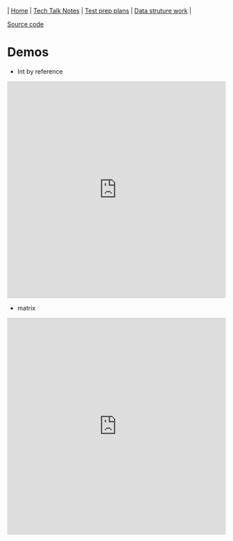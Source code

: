 | [Home](..) | [Tech Talk Notes](../ttn) | [Test prep plans](../tpp) | [Data struture work](.) |

[Source code](https://github.com/TKperson/TKperson.github.io/tree/main/apcsa/dsw/src)

# Demos
* Int by reference
<iframe frameborder="0" width="100%" height="500px" src="https://replit.com/@TKperson/apcsa-IntByReference?embed=true"></iframe>

* matrix
<iframe frameborder="0" width="100%" height="500px" src="https://replit.com/@TKperson/apcsa-matrix?embed=true"></iframe>